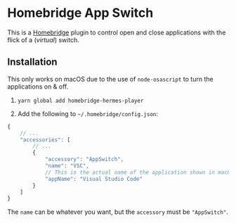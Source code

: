 # Homebridge App Switch

This is a [Homebridge](https://github.com/nfarina/homebridge) plugin to control open and close applications with the flick of a (_virtual_) switch.

## Installation

This only works on macOS due to the use of `node-osascript` to turn the applications on & off.

1. `yarn global add homebridge-hermes-player`

2. Add the following to `~/.homebridge/config.json`:

```javascript
{
    // ...
    "accessories": [
        // ...
        {
            "accessory": "AppSwitch",
            "name": "VSC",
            // This is the actual name of the application shown in macOS
            "appName": "Visual Studio Code"
        }
    ]
}
```

The `name` can be whatever you want, but the `accessory` must be `"AppSwitch"`.
